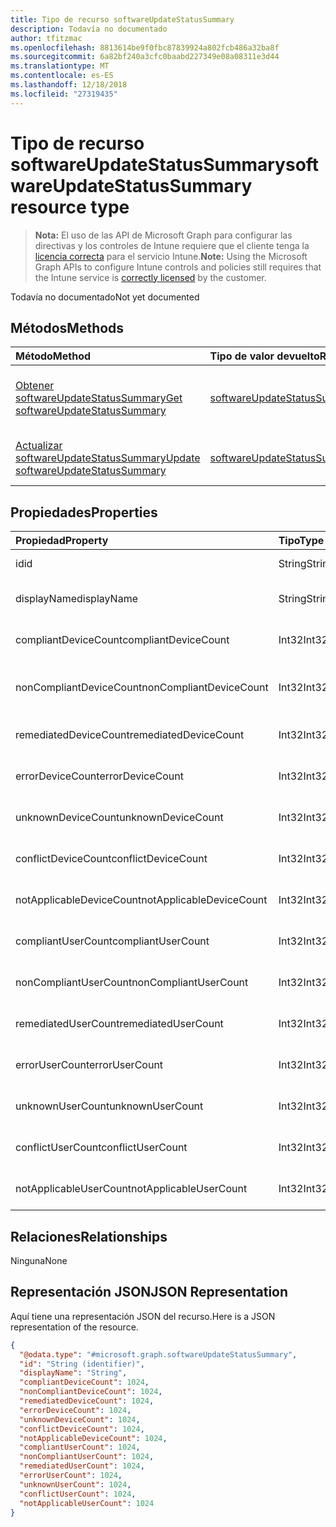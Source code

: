 ```yaml
---
title: Tipo de recurso softwareUpdateStatusSummary
description: Todavía no documentado
author: tfitzmac
ms.openlocfilehash: 8813614be9f0fbc87839924a802fcb486a32ba8f
ms.sourcegitcommit: 6a82bf240a3cfc0baabd227349e08a08311e3d44
ms.translationtype: MT
ms.contentlocale: es-ES
ms.lasthandoff: 12/18/2018
ms.locfileid: "27319435"
---
```

# <a name="softwareupdatestatussummary-resource-type"></a><span data-ttu-id="cf996-103">Tipo de recurso softwareUpdateStatusSummary</span><span class="sxs-lookup"><span data-stu-id="cf996-103">softwareUpdateStatusSummary resource type</span></span>

> <span data-ttu-id="cf996-104">**Nota:** El uso de las API de Microsoft Graph para configurar las directivas y los controles de Intune requiere que el cliente tenga la [licencia correcta](https://go.microsoft.com/fwlink/?linkid=839381) para el servicio Intune.</span><span class="sxs-lookup"><span data-stu-id="cf996-104">**Note:** Using the Microsoft Graph APIs to configure Intune controls and policies still requires that the Intune service is [correctly licensed](https://go.microsoft.com/fwlink/?linkid=839381) by the customer.</span></span>

<span data-ttu-id="cf996-105">Todavía no documentado</span><span class="sxs-lookup"><span data-stu-id="cf996-105">Not yet documented</span></span>
## <a name="methods"></a><span data-ttu-id="cf996-106">Métodos</span><span class="sxs-lookup"><span data-stu-id="cf996-106">Methods</span></span>
|<span data-ttu-id="cf996-107">Método</span><span class="sxs-lookup"><span data-stu-id="cf996-107">Method</span></span>|<span data-ttu-id="cf996-108">Tipo de valor devuelto</span><span class="sxs-lookup"><span data-stu-id="cf996-108">Return Type</span></span>|<span data-ttu-id="cf996-109">Descripción</span><span class="sxs-lookup"><span data-stu-id="cf996-109">Description</span></span>|
|:---|:---|:---|
|[<span data-ttu-id="cf996-110">Obtener softwareUpdateStatusSummary</span><span class="sxs-lookup"><span data-stu-id="cf996-110">Get softwareUpdateStatusSummary</span></span>](../api/intune-deviceconfig-softwareupdatestatussummary-get.md)|[<span data-ttu-id="cf996-111">softwareUpdateStatusSummary</span><span class="sxs-lookup"><span data-stu-id="cf996-111">softwareUpdateStatusSummary</span></span>](../resources/intune-deviceconfig-softwareupdatestatussummary.md)|<span data-ttu-id="cf996-112">Lea las propiedades y las relaciones del objeto [softwareUpdateStatusSummary](../resources/intune-deviceconfig-softwareupdatestatussummary.md).</span><span class="sxs-lookup"><span data-stu-id="cf996-112">Read properties and relationships of the [softwareUpdateStatusSummary](../resources/intune-deviceconfig-softwareupdatestatussummary.md) object.</span></span>|
|[<span data-ttu-id="cf996-113">Actualizar softwareUpdateStatusSummary</span><span class="sxs-lookup"><span data-stu-id="cf996-113">Update softwareUpdateStatusSummary</span></span>](../api/intune-deviceconfig-softwareupdatestatussummary-update.md)|[<span data-ttu-id="cf996-114">softwareUpdateStatusSummary</span><span class="sxs-lookup"><span data-stu-id="cf996-114">softwareUpdateStatusSummary</span></span>](../resources/intune-deviceconfig-softwareupdatestatussummary.md)|<span data-ttu-id="cf996-115">Actualice las propiedades de un objeto [softwareUpdateStatusSummary](../resources/intune-deviceconfig-softwareupdatestatussummary.md).</span><span class="sxs-lookup"><span data-stu-id="cf996-115">Update the properties of a [softwareUpdateStatusSummary](../resources/intune-deviceconfig-softwareupdatestatussummary.md) object.</span></span>|

## <a name="properties"></a><span data-ttu-id="cf996-116">Propiedades</span><span class="sxs-lookup"><span data-stu-id="cf996-116">Properties</span></span>
|<span data-ttu-id="cf996-117">Propiedad</span><span class="sxs-lookup"><span data-stu-id="cf996-117">Property</span></span>|<span data-ttu-id="cf996-118">Tipo</span><span class="sxs-lookup"><span data-stu-id="cf996-118">Type</span></span>|<span data-ttu-id="cf996-119">Descripción</span><span class="sxs-lookup"><span data-stu-id="cf996-119">Description</span></span>|
|:---|:---|:---|
|<span data-ttu-id="cf996-120">id</span><span class="sxs-lookup"><span data-stu-id="cf996-120">id</span></span>|<span data-ttu-id="cf996-121">String</span><span class="sxs-lookup"><span data-stu-id="cf996-121">String</span></span>|<span data-ttu-id="cf996-122">Clave de la entidad.</span><span class="sxs-lookup"><span data-stu-id="cf996-122">Key of the entity.</span></span>|
|<span data-ttu-id="cf996-123">displayName</span><span class="sxs-lookup"><span data-stu-id="cf996-123">displayName</span></span>|<span data-ttu-id="cf996-124">String</span><span class="sxs-lookup"><span data-stu-id="cf996-124">String</span></span>|<span data-ttu-id="cf996-125">El nombre de la directiva.</span><span class="sxs-lookup"><span data-stu-id="cf996-125">The name of the policy.</span></span>|
|<span data-ttu-id="cf996-126">compliantDeviceCount</span><span class="sxs-lookup"><span data-stu-id="cf996-126">compliantDeviceCount</span></span>|<span data-ttu-id="cf996-127">Int32</span><span class="sxs-lookup"><span data-stu-id="cf996-127">Int32</span></span>|<span data-ttu-id="cf996-128">Número de dispositivos compatibles.</span><span class="sxs-lookup"><span data-stu-id="cf996-128">Number of compliant devices.</span></span>|
|<span data-ttu-id="cf996-129">nonCompliantDeviceCount</span><span class="sxs-lookup"><span data-stu-id="cf996-129">nonCompliantDeviceCount</span></span>|<span data-ttu-id="cf996-130">Int32</span><span class="sxs-lookup"><span data-stu-id="cf996-130">Int32</span></span>|<span data-ttu-id="cf996-131">Número de dispositivos no compatibles.</span><span class="sxs-lookup"><span data-stu-id="cf996-131">Number of non compliant devices.</span></span>|
|<span data-ttu-id="cf996-132">remediatedDeviceCount</span><span class="sxs-lookup"><span data-stu-id="cf996-132">remediatedDeviceCount</span></span>|<span data-ttu-id="cf996-133">Int32</span><span class="sxs-lookup"><span data-stu-id="cf996-133">Int32</span></span>|<span data-ttu-id="cf996-134">Número de dispositivos corregidos.</span><span class="sxs-lookup"><span data-stu-id="cf996-134">Number of remediated devices.</span></span>|
|<span data-ttu-id="cf996-135">errorDeviceCount</span><span class="sxs-lookup"><span data-stu-id="cf996-135">errorDeviceCount</span></span>|<span data-ttu-id="cf996-136">Int32</span><span class="sxs-lookup"><span data-stu-id="cf996-136">Int32</span></span>|<span data-ttu-id="cf996-137">Número de dispositivos con errores.</span><span class="sxs-lookup"><span data-stu-id="cf996-137">Number of devices had error.</span></span>|
|<span data-ttu-id="cf996-138">unknownDeviceCount</span><span class="sxs-lookup"><span data-stu-id="cf996-138">unknownDeviceCount</span></span>|<span data-ttu-id="cf996-139">Int32</span><span class="sxs-lookup"><span data-stu-id="cf996-139">Int32</span></span>|<span data-ttu-id="cf996-140">Número de dispositivos desconocidos.</span><span class="sxs-lookup"><span data-stu-id="cf996-140">Number of unknown devices.</span></span>|
|<span data-ttu-id="cf996-141">conflictDeviceCount</span><span class="sxs-lookup"><span data-stu-id="cf996-141">conflictDeviceCount</span></span>|<span data-ttu-id="cf996-142">Int32</span><span class="sxs-lookup"><span data-stu-id="cf996-142">Int32</span></span>|<span data-ttu-id="cf996-143">Número de dispositivos en conflicto.</span><span class="sxs-lookup"><span data-stu-id="cf996-143">Number of conflict devices.</span></span>|
|<span data-ttu-id="cf996-144">notApplicableDeviceCount</span><span class="sxs-lookup"><span data-stu-id="cf996-144">notApplicableDeviceCount</span></span>|<span data-ttu-id="cf996-145">Int32</span><span class="sxs-lookup"><span data-stu-id="cf996-145">Int32</span></span>|<span data-ttu-id="cf996-146">Número de dispositivos no aplicables.</span><span class="sxs-lookup"><span data-stu-id="cf996-146">Number of not applicable devices.</span></span>|
|<span data-ttu-id="cf996-147">compliantUserCount</span><span class="sxs-lookup"><span data-stu-id="cf996-147">compliantUserCount</span></span>|<span data-ttu-id="cf996-148">Int32</span><span class="sxs-lookup"><span data-stu-id="cf996-148">Int32</span></span>|<span data-ttu-id="cf996-149">Número de usuarios compatibles.</span><span class="sxs-lookup"><span data-stu-id="cf996-149">Number of compliant users.</span></span>|
|<span data-ttu-id="cf996-150">nonCompliantUserCount</span><span class="sxs-lookup"><span data-stu-id="cf996-150">nonCompliantUserCount</span></span>|<span data-ttu-id="cf996-151">Int32</span><span class="sxs-lookup"><span data-stu-id="cf996-151">Int32</span></span>|<span data-ttu-id="cf996-152">Número de usuarios no compatibles.</span><span class="sxs-lookup"><span data-stu-id="cf996-152">Number of non compliant users.</span></span>|
|<span data-ttu-id="cf996-153">remediatedUserCount</span><span class="sxs-lookup"><span data-stu-id="cf996-153">remediatedUserCount</span></span>|<span data-ttu-id="cf996-154">Int32</span><span class="sxs-lookup"><span data-stu-id="cf996-154">Int32</span></span>|<span data-ttu-id="cf996-155">Número de usuarios corregidos.</span><span class="sxs-lookup"><span data-stu-id="cf996-155">Number of remediated users.</span></span>|
|<span data-ttu-id="cf996-156">errorUserCount</span><span class="sxs-lookup"><span data-stu-id="cf996-156">errorUserCount</span></span>|<span data-ttu-id="cf996-157">Int32</span><span class="sxs-lookup"><span data-stu-id="cf996-157">Int32</span></span>|<span data-ttu-id="cf996-158">Número de usuarios con errores.</span><span class="sxs-lookup"><span data-stu-id="cf996-158">Number of users had error.</span></span>|
|<span data-ttu-id="cf996-159">unknownUserCount</span><span class="sxs-lookup"><span data-stu-id="cf996-159">unknownUserCount</span></span>|<span data-ttu-id="cf996-160">Int32</span><span class="sxs-lookup"><span data-stu-id="cf996-160">Int32</span></span>|<span data-ttu-id="cf996-161">Número de usuarios desconocidos.</span><span class="sxs-lookup"><span data-stu-id="cf996-161">Number of unknown users.</span></span>|
|<span data-ttu-id="cf996-162">conflictUserCount</span><span class="sxs-lookup"><span data-stu-id="cf996-162">conflictUserCount</span></span>|<span data-ttu-id="cf996-163">Int32</span><span class="sxs-lookup"><span data-stu-id="cf996-163">Int32</span></span>|<span data-ttu-id="cf996-164">Número de usuarios en conflicto.</span><span class="sxs-lookup"><span data-stu-id="cf996-164">Number of conflict users.</span></span>|
|<span data-ttu-id="cf996-165">notApplicableUserCount</span><span class="sxs-lookup"><span data-stu-id="cf996-165">notApplicableUserCount</span></span>|<span data-ttu-id="cf996-166">Int32</span><span class="sxs-lookup"><span data-stu-id="cf996-166">Int32</span></span>|<span data-ttu-id="cf996-167">Número de usuarios no aplicables.</span><span class="sxs-lookup"><span data-stu-id="cf996-167">Number of not applicable users.</span></span>|

## <a name="relationships"></a><span data-ttu-id="cf996-168">Relaciones</span><span class="sxs-lookup"><span data-stu-id="cf996-168">Relationships</span></span>
<span data-ttu-id="cf996-169">Ninguna</span><span class="sxs-lookup"><span data-stu-id="cf996-169">None</span></span>
## <a name="json-representation"></a><span data-ttu-id="cf996-170">Representación JSON</span><span class="sxs-lookup"><span data-stu-id="cf996-170">JSON Representation</span></span>
<span data-ttu-id="cf996-171">Aquí tiene una representación JSON del recurso.</span><span class="sxs-lookup"><span data-stu-id="cf996-171">Here is a JSON representation of the resource.</span></span>
<!-- {
  "blockType": "resource",
  "keyProperty": "id",
  "@odata.type": "microsoft.graph.softwareUpdateStatusSummary"
}
-->
``` json
{
  "@odata.type": "#microsoft.graph.softwareUpdateStatusSummary",
  "id": "String (identifier)",
  "displayName": "String",
  "compliantDeviceCount": 1024,
  "nonCompliantDeviceCount": 1024,
  "remediatedDeviceCount": 1024,
  "errorDeviceCount": 1024,
  "unknownDeviceCount": 1024,
  "conflictDeviceCount": 1024,
  "notApplicableDeviceCount": 1024,
  "compliantUserCount": 1024,
  "nonCompliantUserCount": 1024,
  "remediatedUserCount": 1024,
  "errorUserCount": 1024,
  "unknownUserCount": 1024,
  "conflictUserCount": 1024,
  "notApplicableUserCount": 1024
}
```



